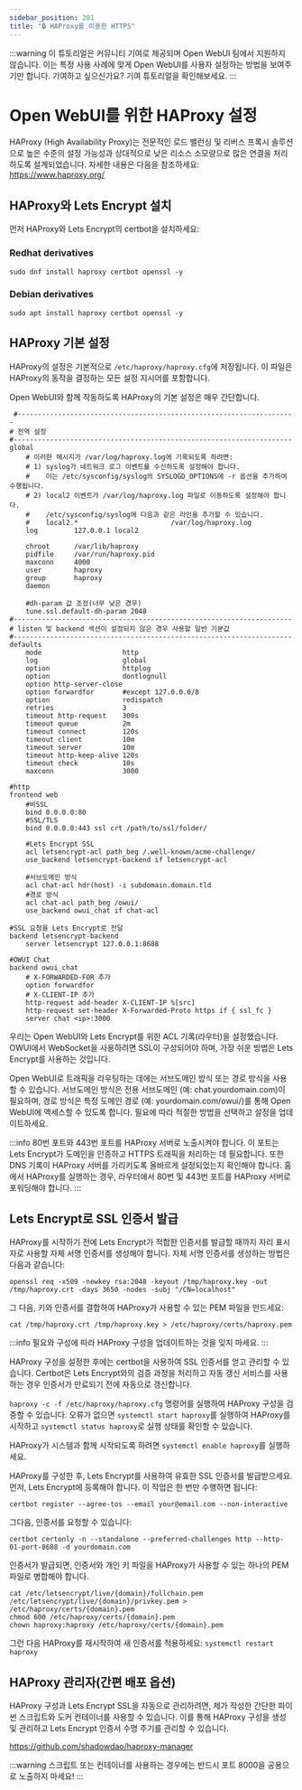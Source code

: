 ```yaml
---
sidebar_position: 201
title: "🔒 HAProxy를 이용한 HTTPS"
---
```


:::warning
이 튜토리얼은 커뮤니티 기여로 제공되며 Open WebUI 팀에서 지원하지 않습니다. 이는 특정 사용 사례에 맞게 Open WebUI를 사용자 설정하는 방법을 보여주기만 합니다. 기여하고 싶으신가요? 기여 튜토리얼을 확인해보세요.
:::

# Open WebUI를 위한 HAProxy 설정

HAProxy (High Availability Proxy)는 전문적인 로드 밸런싱 및 리버스 프록시 솔루션으로 높은 수준의 설정 가능성과 상대적으로 낮은 리소스 소모량으로 많은 연결을 처리하도록 설계되었습니다. 자세한 내용은 다음을 참조하세요: https://www.haproxy.org/

## HAProxy와 Lets Encrypt 설치

먼저 HAProxy와 Lets Encrypt의 certbot을 설치하세요:
### Redhat derivatives
```sudo dnf install haproxy certbot openssl -y```
### Debian derivatives
```sudo apt install haproxy certbot openssl -y```

## HAProxy 기본 설정

HAProxy의 설정은 기본적으로 ```/etc/haproxy/haproxy.cfg```에 저장됩니다. 이 파일은 HAProxy의 동작을 결정하는 모든 설정 지시어를 포함합니다.

Open WebUI와 함께 작동하도록 HAProxy의 기본 설정은 매우 간단합니다.

```
 #---------------------------------------------------------------------
# 전역 설정
#---------------------------------------------------------------------
global
    # 이러한 메시지가 /var/log/haproxy.log에 기록되도록 하려면:
    # 1) syslog가 네트워크 로그 이벤트를 수신하도록 설정해야 합니다.
    #    이는 /etc/sysconfig/syslog의 SYSLOGD_OPTIONS에 -r 옵션을 추가하여 수행됩니다.
    # 2) local2 이벤트가 /var/log/haproxy.log 파일로 이동하도록 설정해야 합니다.
    #    /etc/sysconfig/syslog에 다음과 같은 라인을 추가할 수 있습니다.
    #    local2.*                       /var/log/haproxy.log
    log         127.0.0.1 local2

    chroot      /var/lib/haproxy
    pidfile     /var/run/haproxy.pid
    maxconn     4000
    user        haproxy
    group       haproxy
    daemon
	
	#dh-param 값 조정(너무 낮은 경우)
    tune.ssl.default-dh-param 2048
#---------------------------------------------------------------------
# listen 및 backend 섹션이 설정되지 않은 경우 사용할 일반 기본값
#---------------------------------------------------------------------
defaults
    mode                    http
    log                     global
    option                  httplog
    option                  dontlognull
    option http-server-close
    option forwardfor       #except 127.0.0.0/8
    option                  redispatch
    retries                 3
    timeout http-request    300s
    timeout queue           2m
    timeout connect         120s
    timeout client          10m
    timeout server          10m
    timeout http-keep-alive 120s
    timeout check           10s
    maxconn                 3000

#http
frontend web
	#비SSL
    bind 0.0.0.0:80
	#SSL/TLS
	bind 0.0.0.0:443 ssl crt /path/to/ssl/folder/

    #Lets Encrypt SSL
    acl letsencrypt-acl path_beg /.well-known/acme-challenge/
    use_backend letsencrypt-backend if letsencrypt-acl

	#서브도메인 방식
    acl chat-acl hdr(host) -i subdomain.domain.tld
    #경로 방식
    acl chat-acl path_beg /owui/
    use_backend owui_chat if chat-acl

#SSL 요청을 Lets Encrypt로 전달
backend letsencrypt-backend
    server letsencrypt 127.0.0.1:8688
    
#OWUI Chat
backend owui_chat
    # X-FORWARDED-FOR 추가
    option forwardfor
    # X-CLIENT-IP 추가
    http-request add-header X-CLIENT-IP %[src]
	http-request set-header X-Forwarded-Proto https if { ssl_fc }
    server chat <ip>:3000
```

우리는 Open WebUI와 Lets Encrypt를 위한 ACL 기록(라우터)을 설정했습니다. OWUI에서 WebSocket을 사용하려면 SSL이 구성되어야 하며, 가장 쉬운 방법은 Lets Encrypt를 사용하는 것입니다.

Open WebUI로 트래픽을 라우팅하는 데에는 서브도메인 방식 또는 경로 방식을 사용할 수 있습니다. 서브도메인 방식은 전용 서브도메인 (예: chat.yourdomain.com)이 필요하며, 경로 방식은 특정 도메인 경로 (예: yourdomain.com/owui/)를 통해 Open WebUI에 액세스할 수 있도록 합니다. 필요에 따라 적절한 방법을 선택하고 설정을 업데이트하세요.

:::info
80번 포트와 443번 포트를 HAProxy 서버로 노출시켜야 합니다. 이 포트는 Lets Encrypt가 도메인을 인증하고 HTTPS 트래픽을 처리하는 데 필요합니다. 또한 DNS 기록이 HAProxy 서버를 가리키도록 올바르게 설정되었는지 확인해야 합니다. 홈에서 HAProxy를 실행하는 경우, 라우터에서 80번 및 443번 포트를 HAProxy 서버로 포워딩해야 합니다.
:::

## Lets Encrypt로 SSL 인증서 발급

HAProxy를 시작하기 전에 Lets Encrypt가 적합한 인증서를 발급할 때까지 자리 표시자로 사용할 자체 서명 인증서를 생성해야 합니다. 자체 서명 인증서를 생성하는 방법은 다음과 같습니다:

```
openssl req -x509 -newkey rsa:2048 -keyout /tmp/haproxy.key -out /tmp/haproxy.crt -days 3650 -nodes -subj "/CN=localhost"
```

그 다음, 키와 인증서를 결합하여 HAProxy가 사용할 수 있는 PEM 파일을 만드세요:

```cat /tmp/haproxy.crt /tmp/haproxy.key > /etc/haproxy/certs/haproxy.pem```

:::info
필요와 구성에 따라 HAProxy 구성을 업데이트하는 것을 잊지 마세요.
:::

HAProxy 구성을 설정한 후에는 certbot을 사용하여 SSL 인증서를 얻고 관리할 수 있습니다. Certbot은 Lets Encrypt와의 검증 과정을 처리하고 자동 갱신 서비스를 사용하는 경우 인증서가 만료되기 전에 자동으로 갱신합니다.

`haproxy -c -f /etc/haproxy/haproxy.cfg` 명령어를 실행하여 HAProxy 구성을 검증할 수 있습니다. 오류가 없으면 `systemctl start haproxy`를 실행하여 HAProxy를 시작하고 `systemctl status haproxy`로 실행 상태를 확인할 수 있습니다.

HAProxy가 시스템과 함께 시작되도록 하려면 `systemctl enable haproxy`를 실행하세요.

HAProxy를 구성한 후, Lets Encrypt를 사용하여 유효한 SSL 인증서를 발급받으세요.
먼저, Lets Encrypt에 등록해야 합니다. 이 작업은 한 번만 수행하면 됩니다:

`certbot register --agree-tos --email your@email.com --non-interactive`

그다음, 인증서를 요청할 수 있습니다:

```
certbot certonly -n --standalone --preferred-challenges http --http-01-port-8688 -d yourdomain.com
```

인증서가 발급되면, 인증서와 개인 키 파일을 HAProxy가 사용할 수 있는 하나의 PEM 파일로 병합해야 합니다.

```
cat /etc/letsencrypt/live/{domain}/fullchain.pem /etc/letsencrypt/live/{domain}/privkey.pem > /etc/haproxy/certs/{domain}.pem
chmod 600 /etc/haproxy/certs/{domain}.pem
chown haproxy:haproxy /etc/haproxy/certs/{domain}.pem
```
그런 다음 HAProxy를 재시작하여 새 인증서를 적용하세요:
`systemctl restart haproxy`

## HAProxy 관리자(간편 배포 옵션)

HAProxy 구성과 Lets Encrypt SSL을 자동으로 관리하려면, 제가 작성한 간단한 파이썬 스크립트와 도커 컨테이너를 사용할 수 있습니다. 이를 통해 HAProxy 구성을 생성 및 관리하고 Lets Encrypt 인증서 수명 주기를 관리할 수 있습니다.

https://github.com/shadowdao/haproxy-manager

:::warning
스크립트 또는 컨테이너를 사용하는 경우에는 반드시 포트 8000을 공용으로 노출하지 마세요!
:::
